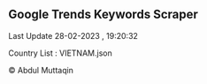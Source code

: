 

## Google Trends Keywords Scraper 
 
Last Update 28-02-2023 , 19:20:32

Country List :
VIETNAM.json



© Abdul Muttaqin 
